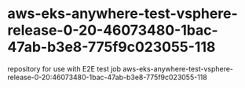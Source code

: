 # aws-eks-anywhere-test-vsphere-release-0-20-46073480-1bac-47ab-b3e8-775f9c023055-118
repository for use with E2E test job aws-eks-anywhere-test-vsphere-release-0-20:46073480-1bac-47ab-b3e8-775f9c023055-118
